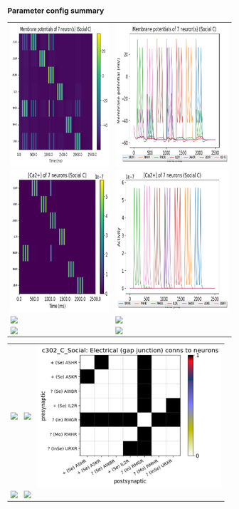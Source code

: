 ### Parameter config summary 
<table>

<tr>
  <td><a href="neurons_C_Social.png"><img alt=" " src="neurons_C_Social.png" height="320"/></a></td>
  <td><a href="traces_neuron_Social_C.png"><img alt=" " src="traces_neuron_Social_C.png" height="320"/></a></td>
</tr>

<tr>
  <td><a href="neuron_activity_C_Social.png"><img alt=" " src="neuron_activity_C_Social.png" height="320"/></a></td>
  <td><a href="traces_neuron_activity_Social_C.png"><img alt=" " src="traces_neuron_activity_Social_C.png" height="320"/></a></td>
</tr>

<tr>
  <td><a href="muscles_C_Social.png"><img alt=" " src="muscles_C_Social.png" height="320"/></a></td>
  <td><a href="traces_muscles_Social_C.png"><img alt=" " src="traces_muscles_Social_C.png" height="320"/></a></td>
</tr>

<tr>
  <td><a href="muscle_activity_C_Social.png"><img alt=" " src="muscle_activity_C_Social.png" height="320"/></a></td>
  <td><a href="traces_muscles_activity_Social_C.png"><img alt=" " src="traces_muscles_activity_Social_C.png" height="320"/></a></td>
</tr>
</table>
<table>

<tr><td><a href="c302_C_Social_exc_to_neurons.png"><img alt=" " src="c302_C_Social_exc_to_neurons.png" height="320"/></a></td>

  <td><a href="c302_C_Social_inh_to_neurons.png"><img alt=" " src="c302_C_Social_inh_to_neurons.png" height="320"/></a></td>

  <td><a href="c302_C_Social_elec_neurons_neurons.png"><img alt=" " src="c302_C_Social_elec_neurons_neurons.png" height="320"/></a></td></tr>

<tr><td><a href="c302_C_Social_exc_to_muscles.png"><img alt=" " src="c302_C_Social_exc_to_muscles.png" height="320"/></a></td>

  <td><a href="c302_C_Social_inh_to_muscles.png"><img alt=" " src="c302_C_Social_inh_to_muscles.png" height="320"/></a></td></tr>
</table>
